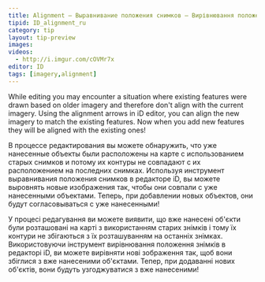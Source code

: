 ```yaml
---
title: Alignment – Выравнивание положения снимков – Вирівнювання положення фону
tipid: ID_alignment_ru
category: tip
layout: tip-preview
images: 
videos: 
  - http://i.imgur.com/cOVMr7x 
editor: ID
tags: [imagery,alignment]
---
```


While editing you may encounter a situation where existing features were drawn based on older imagery and therefore don't align with the current imagery. 
Using the alignment arrows in iD editor, you can align the new imagery to match the existing features. Now when you add
new features they will be aligned with the existing ones!

В процессе редактирования вы можете обнаружить, что уже нанесенные объекты были расположены на карте с использованием старых снимков и потому их контуры не совпадают с их расположением на последних снимках. Используя инструмент выравнивания положения снимков в редакторе iD, вы можете выровнять новые изображения так, чтобы они совпали с уже нанесенными объектами. Теперь, при добавлении новых объектов, они будут согласовываться с уже нанесенными!

У процесі редагування ви можете виявити, що вже нанесені об'єкти були розташовані на карті з використанням старих знімків і тому їх контури не збігаються з їх розташуванням на останніх знімках. Використовуючи інструмент вирівнювання положення знімків в редакторі iD, ви можете вирівняти нові зображення так, щоб вони збіглися з вже нанесеними об'єктами. Тепер, при додаванні нових об'єктів, вони будуть узгоджуватися з вже нанесеними!




